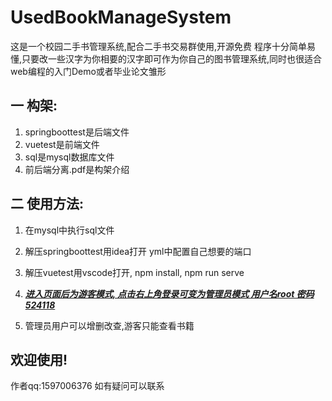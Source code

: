 # UsedBookManageSystem
 这是一个校园二手书管理系统,配合二手书交易群使用,开源免费
 程序十分简单易懂,只要改一些汉字为你相要的汉字即可作为你自己的图书管理系统,同时也很适合web编程的入门Demo或者毕业论文雏形

##  一 构架:

1.  springboottest是后端文件
2. vuetest是前端文件
3. sql是mysql数据库文件
4. 前后端分离.pdf是构架介绍

##  二 使用方法:

1. 在mysql中执行sql文件

2. 解压springboottest用idea打开  yml中配置自己想要的端口

3. 解压vuetest用vscode打开, npm install, npm run serve

4. <u>***进入页面后为游客模式, 点击右上角登录可变为管理员模式 用户名root 密码524118***</u> 

5. 管理员用户可以增删改查,游客只能查看书籍

    

    

## 欢迎使用!

作者qq:1597006376 如有疑问可以联系